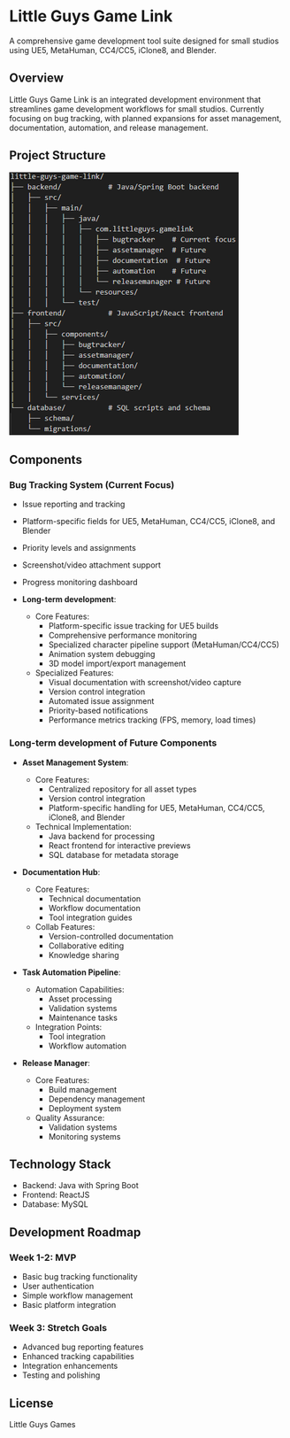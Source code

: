 # Little Guys Game Link

A comprehensive game development tool suite designed for small studios using UE5, MetaHuman, CC4/CC5, iClone8, and Blender.

## Overview

Little Guys Game Link is an integrated development environment that streamlines game development workflows for small studios. Currently focusing on bug tracking, with planned expansions for asset management, documentation, automation, and release management.

## Project Structure

![Screenshot](./images/ProjectStructure.png)

## Components

### Bug Tracking System (Current Focus)

- Issue reporting and tracking
- Platform-specific fields for UE5, MetaHuman, CC4/CC5, iClone8, and Blender
- Priority levels and assignments
- Screenshot/video attachment support
- Progress monitoring dashboard

- **Long-term development**:
  - Core Features:
    - Platform-specific issue tracking for UE5 builds
    - Comprehensive performance monitoring
    - Specialized character pipeline support (MetaHuman/CC4/CC5)
    - Animation system debugging
    - 3D model import/export management
  - Specialized Features:
    - Visual documentation with screenshot/video capture
    - Version control integration
    - Automated issue assignment
    - Priority-based notifications
    - Performance metrics tracking (FPS, memory, load times)

### Long-term development of Future Components

- **Asset Management System**:
  - Core Features:
    - Centralized repository for all asset types
    - Version control integration
    - Platform-specific handling for UE5, MetaHuman, CC4/CC5, iClone8, and Blender
  - Technical Implementation:
    - Java backend for processing
    - React frontend for interactive previews
    - SQL database for metadata storage

- **Documentation Hub**:
  - Core Features:
    - Technical documentation
    - Workflow documentation
    - Tool integration guides
  - Collab Features:
    - Version-controlled documentation
    - Collaborative editing
    - Knowledge sharing

- **Task Automation Pipeline**:
  - Automation Capabilities:
    - Asset processing
    - Validation systems
    - Maintenance tasks
  - Integration Points:
    - Tool integration
    - Workflow automation

- **Release Manager**:
  - Core Features:
    - Build management
    - Dependency management
    - Deployment system
  - Quality Assurance:
    - Validation systems
    - Monitoring systems

## Technology Stack

- Backend: Java with Spring Boot
- Frontend: ReactJS
- Database: MySQL

## Development Roadmap

### Week 1-2: MVP

- Basic bug tracking functionality
- User authentication
- Simple workflow management
- Basic platform integration

### Week 3: Stretch Goals

- Advanced bug reporting features
- Enhanced tracking capabilities
- Integration enhancements
- Testing and polishing

## License

Little Guys Games
